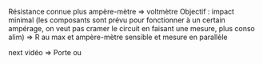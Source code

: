 Résistance connue plus ampère-mètre => voltmètre
Objectif : impact minimal (les composants sont prévu pour fonctionner à un certain ampérage, on veut pas cramer le circuit en faisant une mesure, plus conso alim) => R au max et ampère-mètre sensible et mesure en parallèle

next vidéo => Porte ou